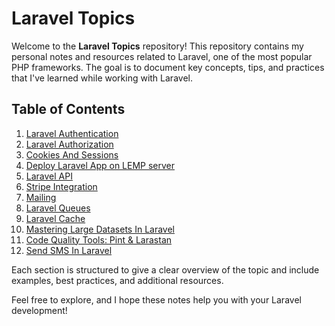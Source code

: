 # Laravel Topics

Welcome to the **Laravel Topics** repository! This repository contains my personal notes and resources related to Laravel, one of the most popular PHP frameworks. The goal is to document key concepts, tips, and practices that I've learned while working with Laravel.

## Table of Contents

01. [Laravel Authentication](01-laravel-authentication/laravel-authentication.md)
02. [Laravel Authorization](02-laravel-authorization/laravel-authorization.md)
03. [Cookies And Sessions](03-cookies-and-sessions/cookies-and-sessions.md)
04. [Deploy Laravel App on LEMP server](04-deploy-laravel-app-on-lemp-server/deploy-laravel-app-on-lemp-server.md)
05. [Laravel API](05-laravel-api/laravel-api.md)
06. [Stripe Integration](06-stripe-integration/stripe-integration.md)
07. [Mailing](07-mailing/mailing.md)
08. [Laravel Queues](08-laravel-queues/laravel-queues.md)
09. [Laravel Cache](09-laravel-cache/laravel-cache.md)
10. [Mastering Large Datasets In Laravel](10-mastering-large-datasets-in-laravel/mastering-large-datasets-in-laravel.md)
11. [Code Quality Tools: Pint & Larastan](11-code-quality-tools-pint-and-larastan/code-quality-tools-pint-and-larastan.md)
12. [Send SMS In Laravel](12-send-sms-in-laravel/send-sms-in-laravel.md)

Each section is structured to give a clear overview of the topic and include examples, best practices, and additional resources.

Feel free to explore, and I hope these notes help you with your Laravel development!
